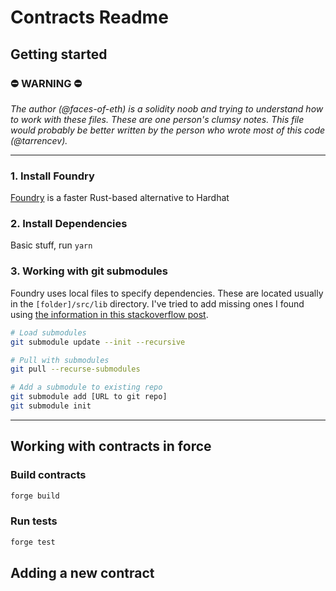 # Contracts Readme

## Getting started

### ⛔️ WARNING ⛔️

_The author (@faces-of-eth) is a solidity noob and trying to understand how to work with these files. These are one person's clumsy notes. This file would probably be better written by the person who wrote most of this code (@tarrencev)._

---

### 1. Install Foundry

[Foundry](https://book.getfoundry.sh/) is a faster Rust-based alternative to Hardhat

### 2. Install Dependencies

Basic stuff, run `yarn`

### 3. Working with git submodules

Foundry uses local files to specify dependencies. These are located usually in the `[folder]/src/lib` directory. I've tried to add missing ones I found using [the information in this stackoverflow post](https://stackoverflow.com/questions/12898278/issue-with-adding-common-code-as-git-submodule-already-exists-in-the-index).

```sh
# Load submodules
git submodule update --init --recursive

# Pull with submodules
git pull --recurse-submodules

# Add a submodule to existing repo
git submodule add [URL to git repo]
git submodule init
```

---

## Working with contracts in force

### Build contracts

```sh
forge build
```

### Run tests

```sh
forge test
```

## Adding a new contract
